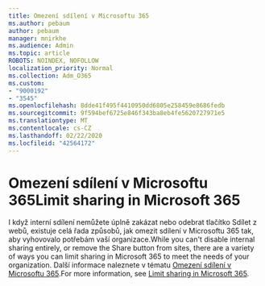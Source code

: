 ```yaml
---
title: Omezení sdílení v Microsoftu 365
ms.author: pebaum
author: pebaum
manager: mnirkhe
ms.audience: Admin
ms.topic: article
ROBOTS: NOINDEX, NOFOLLOW
localization_priority: Normal
ms.collection: Adm_O365
ms.custom:
- "9000192"
- "3545"
ms.openlocfilehash: 8dde41f495f4410950dd6805e258459e8686fedb
ms.sourcegitcommit: 9f594bef6725e846f343ba8eb4fe5620727971e5
ms.translationtype: MT
ms.contentlocale: cs-CZ
ms.lasthandoff: 02/22/2020
ms.locfileid: "42564172"
---
```

# <a name="limit-sharing-in-microsoft-365"></a><span data-ttu-id="3b58d-102">Omezení sdílení v Microsoftu 365</span><span class="sxs-lookup"><span data-stu-id="3b58d-102">Limit sharing in Microsoft 365</span></span>

<span data-ttu-id="3b58d-103">I když interní sdílení nemůžete úplně zakázat nebo odebrat tlačítko Sdílet z webů, existuje celá řada způsobů, jak omezit sdílení v Microsoftu 365 tak, aby vyhovovalo potřebám vaší organizace.</span><span class="sxs-lookup"><span data-stu-id="3b58d-103">While you can't disable internal sharing entirely, or remove the Share button from sites, there are a variety of ways you can limit sharing in Microsoft 365 to meet the needs of your organization.</span></span> <span data-ttu-id="3b58d-104">Další informace naleznete v tématu [Omezení sdílení v Microsoftu 365](https://docs.microsoft.com/Office365/Enterprise/microsoft-365-limit-sharing).</span><span class="sxs-lookup"><span data-stu-id="3b58d-104">For more information, see [Limit sharing in Microsoft 365](https://docs.microsoft.com/Office365/Enterprise/microsoft-365-limit-sharing).</span></span>
